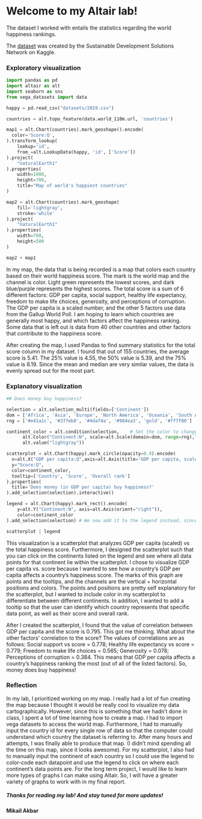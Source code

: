 # Welcome to my Altair lab!

The dataset I worked with entails the statistics regarding the world happiness rankings.

The [dataset](https://www.kaggle.com/unsdsn/world-happiness?select=2019.csv) was created by the Sustainable Development Solutions Network on Kaggle.

### Exploratory visualization

```py
import pandas as pd
import altair as alt
import seaborn as sns
from vega_datasets import data

happy = pd.read_csv("datasets/2019.csv")

countries = alt.topo_feature(data.world_110m.url, 'countries')

map1 = alt.Chart(countries).mark_geoshape().encode(
  color='Score:Q',
).transform_lookup(
    lookup='id',
    from_=alt.LookupData(happy, 'id', ['Score'])
).project(
    "naturalEarth1"
).properties(
    width=1000,
    height=700,
    title="Map of world's happiest countries"
)

map2 = alt.Chart(countries).mark_geoshape(
    fill='lightgray',
    stroke='white'
).project(
    "naturalEarth1"
).properties(
    width=700,
    height=500
)

map2 + map1
```
In my map, the data that is being recorded is a map that colors each country based on their world happiness score. The mark is the world map and the channel is color. Light green represents the lowest scores, and dark blue/purple represents the highest scores. The total score is a sum of 6 different factors: GDP per capita, social support, healthy life expectancy, freedom to make life choices, generosity, and perceptions of corruption. The GDP per capita is a scaled number, and the other 5 factors use data from the Gallup World Poll. I am hoping to learn which countries are generally most happy, and which factors affect the happiness ranking. Some data that is left out is data from 40 other countries and other factors that contribute to the happiness score. 

After creating the map, I used Pandas to find summary statistics for the total score column in my dataset. I found that out of 155 countries, the average score is 5.41. The 25% value is 4.55, the 50% value is 5.39, and the 75% value is 6.19. Since the mean and median are very similar values, the data is evenly spread out for the most part. 

### Explanatory visualization

```py
## Does money buy happiness?

selection = alt.selection_multi(fields=['Continent'])
dom = ['Africa', 'Asia', 'Europe', 'North America', 'Oceania', 'South America']
rng = ['#e41a1c', '#377eb8', '#4daf4a', '#984ea3', 'gold', '#ff7f00']

continent_color = alt.condition(selection,    # Set the color to change depending on a the selection
      alt.Color("Continent:N", scale=alt.Scale(domain=dom, range=rng),legend=None),
      alt.value("lightgray"))

scatterplot = alt.Chart(happy).mark_circle(opacity=0.9).encode(
  x=alt.X("GDP per capita:Q",axis=alt.Axis(title='GDP per capita, scaled')),
  y="Score:Q",
  color=continent_color,
  tooltip=['Country', 'Score', 'Overall rank']
).properties(
  title='Does money (in GDP per capita) buy happiness?'
).add_selection(selection).interactive()

legend = alt.Chart(happy).mark_rect().encode(
    y=alt.Y("Continent:N", axis=alt.Axis(orient="right")),
    color=continent_color
).add_selection(selection) # We now add it to the legend instead, since that is what the viewer interacts with

scatterplot | legend
```
This visualization is a scatterplot that analyzes GDP per capita (scaled) vs the total happiness score. Furthermore, I designed the scatterplot such that you can click on the continents listed on the legend and see where all data points for that continent lie within the scatterplot. I chose to visualize GDP per capita vs. score because I wanted to see how a country’s GDP per capita affects a country’s happiness score. The marks of this graph are points and the tooltips, and the channels are the vertical + horizontal positions and colors. The points and positions are pretty self explanatory for the scatterplot, but I wanted to include color in my scatterplot to differentiate between different continents. In addition, I wanted to add a tooltip so that the user can identify which country represents that specific data point, as well as their score and overall rank. 

After I created the scatterplot, I found that the value of correlation between GDP per capita and the score is 0.795. This got me thinking. What about the other factors’ correlation to the score? The values of correlations are as follows: Social support vs score = 0.778; Healthy life expectancy vs score = 0.779; Freedom to make life choices = 0.565; Generosity = 0.078; Perceptions of corruption = 0.384. This means that GDP per capita affects a country’s happiness ranking the most (out of all of the listed factors). So, money does buy happiness!

### Reflection

In my lab, I prioritized working on my map. I really had a lot of fun creating the map because I thought it would be really cool to visualize my data cartographically. However, since this is something that we hadn’t done in class, I spent a lot of time learning how to create a map. I had to import vega datasets to access the world map. Furthermore, I had to manually input the country id for every single row of data so that the computer could understand which country the dataset is referring to. After many hours and attempts, I was finally able to produce that map. (I didn’t mind spending all the time on this map, since it looks awesome). For my scatterplot, I also had to manually input the continent of each country so I could use the legend to color-code each datapoint and use the legend to click on where each continent’s data points are. For the long term project, I would like to learn more types of graphs I can make using Altair. So, I will have a greater variety of graphs to work with in my final report.  

##### Thanks for reading my lab! And stay tuned for more updates!
#### Mikail Akbar
